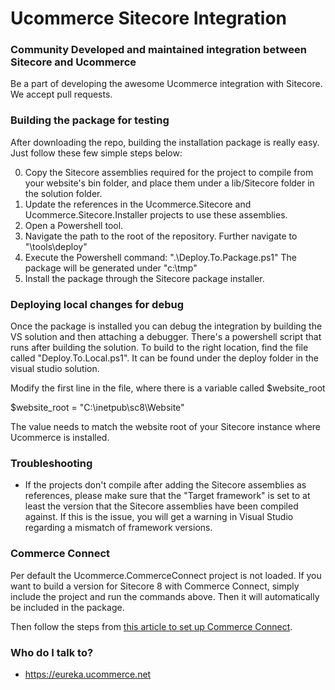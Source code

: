 # Ucommerce Sitecore Integration #

### Community Developed and maintained integration between Sitecore and Ucommerce ###
Be a part of developing the awesome Ucommerce integration with Sitecore. We accept pull requests.

### Building the package for testing ###

After downloading the repo, building the installation package is really easy. 
Just follow these few simple steps below:

0. Copy the Sitecore assemblies required for the project to compile from your website's bin folder, and place them under a lib/Sitecore folder in the solution folder. 
1. Update the references in the Ucommerce.Sitecore and Ucommerce.Sitecore.Installer projects to use these assemblies.
2. Open a Powershell tool.
3. Navigate the path to the root of the repository.
	Further navigate to "\tools\deploy"
4. Execute the Powershell command: ".\Deploy.To.Package.ps1"
	The package will be generated under "c:\tmp"
5. Install the package through the Sitecore package installer.

### Deploying local changes for debug ###

Once the package is installed you can debug the integration by building the VS solution and then attaching a debugger. 
There's a powershell script that runs after building the solution. To build to the right location, find the file called "Deploy.To.Local.ps1". It can be found under the deploy folder in the visual studio solution.

Modify the first line in the file, where there is a variable called $website_root

$website_root = "C:\inetpub\sc8\Website"

The value needs to match the website root of your Sitecore instance where Ucommerce is installed.

### Troubleshooting ###

- If the projects don't compile after adding the Sitecore assemblies as references, please make sure that the "Target framework" is set to at least the version that the Sitecore assemblies have been compiled against. If this is the issue, you will get a warning in Visual Studio regarding a mismatch of framework versions.

### Commerce Connect ###

Per default the Ucommerce.CommerceConnect project is not loaded. If you want to build a version for Sitecore 8 with Commerce Connect, simply include the project and run the commands above. Then it will automatically be included in the package. 

Then follow the steps from [this article to set up Commerce Connect](https://docs.ucommerce.net/ucommerce/v7.18/sitecore/Commerce-Connect/Installation.html).

### Who do I talk to? ###

* https://eureka.ucommerce.net